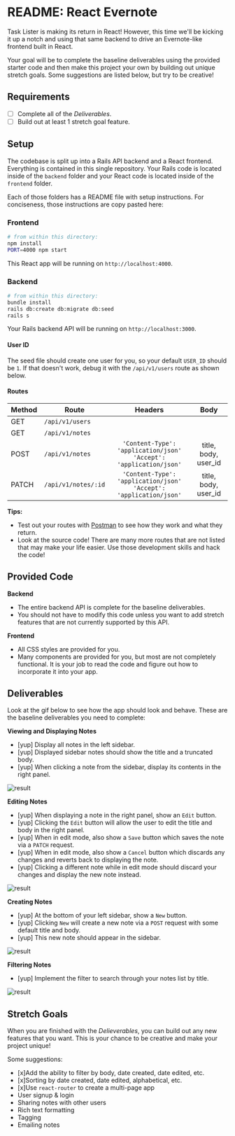 README: React Evernote
======================

Task Lister is making its return in React! However, this time we'll be kicking it up a notch and using that same backend to drive an Evernote-like frontend built in React.

Your goal will be to complete the baseline deliverables using the provided starter code and then make this project your own by building out unique stretch goals. Some suggestions are listed below, but try to be creative!

## Requirements

- [ ] Complete all of the *Deliverables*.
- [ ] Build out at least 1 stretch goal feature.

## Setup

The codebase is split up into a Rails API backend and a React frontend. Everything is contained in this single repository. Your Rails code is located inside of the `backend` folder and your React code is located inside of the `frontend` folder.

Each of those folders has a README file with setup instructions. For conciseness, those instructions are copy pasted here:

### Frontend

```sh
# from within this directory:
npm install
PORT=4000 npm start
```

This React app will be running on `http://localhost:4000`.

### Backend

```sh
# from within this directory:
bundle install
rails db:create db:migrate db:seed
rails s
```

Your Rails backend API will be running on `http://localhost:3000`.

#### User ID

The seed file should create one user for you, so your default `USER_ID` should be `1`. If that doesn't work, debug it with the `/api/v1/users` route as shown below.

#### Routes

| Method | Route               | Headers                                                              | Body                 |
| ------ | ------------------- |:--------------------------------------------------------------------:|:--------------------:|
| GET    | `/api/v1/users`     |                                                                      |                      |
| GET    | `/api/v1/notes`     |                                                                      |                      |
| POST   | `/api/v1/notes`     | `'Content-Type': 'application/json'`<br/>`'Accept': 'application/json'` | title, body, user_id |
| PATCH  | `/api/v1/notes/:id` | `'Content-Type': 'application/json'`<br/>`'Accept': 'application/json'` | title, body, user_id |

**Tips:**

* Test out your routes with [Postman](https://www.getpostman.com/) to see how they work and what they return.
* Look at the source code! There are many more routes that are not listed that may make your life easier. Use those development skills and hack the code!

## Provided Code

**Backend**

* The entire backend API is complete for the baseline deliverables.
* You should not have to modify this code unless you want to add stretch features that are not currently supported by this API.

**Frontend**

* All CSS styles are provided for you.
* Many components are provided for you, but most are not completely functional. It is your job to read the code and figure out how to incorporate it into your app.

## Deliverables

Look at the gif below to see how the app should look and behave. These are the baseline deliverables you need to complete:

**Viewing and Displaying Notes**

- [yup] Display all notes in the left sidebar.
- [yup] Displayed sidebar notes should show the title and a truncated body.
- [yup] When clicking a note from the sidebar, display its contents in the right panel.

![result](react-evernote-display.gif)

**Editing Notes**

- [yup] When displaying a note in the right panel, show an `Edit` button.
- [yup] Clicking the `Edit` button will allow the user to edit the title and body in the right panel.
- [yup] When in edit mode, also show a `Save` button which saves the note via a `PATCH` request.
- [yup] When in edit mode, also show a `Cancel` button which discards any changes and reverts back to displaying the note.
- [yup] Clicking a different note while in edit mode should discard your changes and display the new note instead.

![result](react-evernote-edit.gif)

**Creating Notes**

- [yup] At the bottom of your left sidebar, show a `New` button.
- [yup] Clicking `New` will create a new note via a `POST` request with some default title and body.
- [yup] This new note should appear in the sidebar.

![result](react-evernote-create.gif)

**Filtering Notes**

- [yup] Implement the filter to search through your notes list by title.

![result](react-evernote-filter.gif)

## Stretch Goals

When you are finished with the *Delieverables*, you can build out any new features that you want. This is your chance to be creative and make your project unique!

Some suggestions:

- [x]Add the ability to filter by body, date created, date edited, etc.
- [x]Sorting by date created, date edited, alphabetical, etc.
- [x]Use `react-router` to create a multi-page app
- User signup & login
- Sharing notes with other users
- Rich text formatting
- Tagging
- Emailing notes
